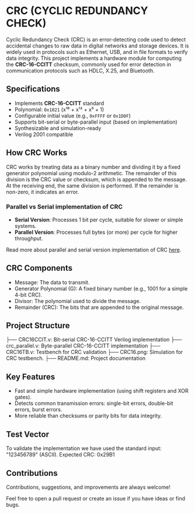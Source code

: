 # CRC (CYCLIC REDUNDANCY CHECK)

Cyclic Redundancy Check (CRC) is an error-detecting code used to detect accidental changes to raw data in digital networks and storage devices. It is widely used in protocols such as Ethernet, USB, and in file formats to verify data integrity.
This project implements a hardware module for computing the **CRC-16-CCITT** checksum, commonly used for error detection in communication protocols such as HDLC, X.25, and Bluetooth.

## Specifications
- Implements **CRC-16-CCITT** standard
- Polynomial: `0x1021` (x¹⁶ + x¹² + x⁵ + 1)
- Configurable initial value (e.g., `0xFFFF` or `0x1D0F`)
- Supports bit-serial or byte-parallel input (based on implementation)
- Synthesizable and simulation-ready
- Verilog 2001 compatible

## How CRC Works
CRC works by treating data as a binary number and dividing it by a fixed generator polynomial using modulo-2 arithmetic. The remainder of this division is the CRC value or checksum, which is appended to the message. At the receiving end, the same division is performed. If the remainder is non-zero, it indicates an error.

### Parallel vs Serial implementation of CRC
- **Serial Version**: Processes 1 bit per cycle, suitable for slower or simple systems.
- **Parallel Version**: Processes full bytes (or more) per cycle for higher throughput.

Read more about parallel and serial version implementation of CRC [here](https://ieeexplore.ieee.org/document/6892739/).

## CRC Components
- Message: The data to transmit.
- Generator Polynomial (G): A fixed binary number (e.g., 1001 for a simple 4-bit CRC).
- Divisor: The polynomial used to divide the message.
- Remainder (CRC): The bits that are appended to the original message.

## Project Structure
├── CRC16CCIT.v: Bit-serial CRC-16-CCITT Verilog implementation
├── crc_parallel.v: Byte-parallel CRC-16-CCITT implementation
├── CRC16TB.v: Testbench for CRC validation
├── CRC16.png: Simulation for CRC testbench.
├── README.md: Project documentation


## Key Features
- Fast and simple hardware implementation (using shift registers and XOR gates).
- Detects common transmission errors: single-bit errors, double-bit errors, burst errors.
- More reliable than checksums or parity bits for data integrity.

## Test Vector
To validate the implementation we have used the standard input: "123456789" (ASCII). 
Expected CRC: 0x29B1

## Contributions 
Contributions, suggestions, and improvements are always welcome!  

Feel free to open a pull request or create an issue if you have ideas or find bugs.






